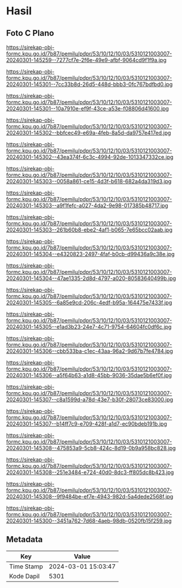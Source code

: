 # Hasil

## Foto C Plano

https://sirekap-obj-formc.kpu.go.id/7b87/pemilu/pdpr/53/10/12/10/03/5310121003007-20240301-145259--7277cf7e-2f6e-49e9-afbf-9064cd9f1f9a.jpg

https://sirekap-obj-formc.kpu.go.id/7b87/pemilu/pdpr/53/10/12/10/03/5310121003007-20240301-145301--7cc33b8d-26d5-448d-bbb3-0fc767bdfbd0.jpg

https://sirekap-obj-formc.kpu.go.id/7b87/pemilu/pdpr/53/10/12/10/03/5310121003007-20240301-145301--10a7910e-ef9f-43ce-a53e-f08806d41600.jpg

https://sirekap-obj-formc.kpu.go.id/7b87/pemilu/pdpr/53/10/12/10/03/5310121003007-20240301-145302--bbfcec49-e69a-4feb-8a5d-da9757e417ed.jpg

https://sirekap-obj-formc.kpu.go.id/7b87/pemilu/pdpr/53/10/12/10/03/5310121003007-20240301-145302--43ea374f-6c3c-4994-92de-1013347332ce.jpg

https://sirekap-obj-formc.kpu.go.id/7b87/pemilu/pdpr/53/10/12/10/03/5310121003007-20240301-145303--0058a861-ce15-4d3f-b618-682a4da319d3.jpg

https://sirekap-obj-formc.kpu.go.id/7b87/pemilu/pdpr/53/10/12/10/03/5310121003007-20240301-145303--a9f1fefc-a027-4da2-9e98-017385b48717.jpg

https://sirekap-obj-formc.kpu.go.id/7b87/pemilu/pdpr/53/10/12/10/03/5310121003007-20240301-145303--261b60b8-ebe2-4af1-b065-7e65bcc02aab.jpg

https://sirekap-obj-formc.kpu.go.id/7b87/pemilu/pdpr/53/10/12/10/03/5310121003007-20240301-145304--e4320823-2497-4faf-b0cb-d99436a9c38e.jpg

https://sirekap-obj-formc.kpu.go.id/7b87/pemilu/pdpr/53/10/12/10/03/5310121003007-20240301-145304--47ae1335-2d8d-4797-a020-80583640499b.jpg

https://sirekap-obj-formc.kpu.go.id/7b87/pemilu/pdpr/53/10/12/10/03/5310121003007-20240301-145305--6a85e9cd-206c-4edf-b95a-164475e7433f.jpg

https://sirekap-obj-formc.kpu.go.id/7b87/pemilu/pdpr/53/10/12/10/03/5310121003007-20240301-145305--e1ad3b23-24e7-4c71-9754-64604fc0df6c.jpg

https://sirekap-obj-formc.kpu.go.id/7b87/pemilu/pdpr/53/10/12/10/03/5310121003007-20240301-145306--cbb533ba-c1ec-43aa-96a2-9d67b7fe4784.jpg

https://sirekap-obj-formc.kpu.go.id/7b87/pemilu/pdpr/53/10/12/10/03/5310121003007-20240301-145306--a5f64b63-a1d8-45bb-9036-35dae5b6ef0f.jpg

https://sirekap-obj-formc.kpu.go.id/7b87/pemilu/pdpr/53/10/12/10/03/5310121003007-20240301-145307--c8a1599d-a78d-43e7-b30f-28073ce83000.jpg

https://sirekap-obj-formc.kpu.go.id/7b87/pemilu/pdpr/53/10/12/10/03/5310121003007-20240301-145307--b14ff7c9-e709-428f-a1d7-ec90bdeb191b.jpg

https://sirekap-obj-formc.kpu.go.id/7b87/pemilu/pdpr/53/10/12/10/03/5310121003007-20240301-145308--475853a9-5cb8-424c-8d19-0b9a958bc828.jpg

https://sirekap-obj-formc.kpu.go.id/7b87/pemilu/pdpr/53/10/12/10/03/5310121003007-20240301-145308--251e3484-e724-40d0-8dc3-ff805dc8b423.jpg

https://sirekap-obj-formc.kpu.go.id/7b87/pemilu/pdpr/53/10/12/10/03/5310121003007-20240301-145308--9f9484be-ef7e-4943-982d-5a4dede2568f.jpg

https://sirekap-obj-formc.kpu.go.id/7b87/pemilu/pdpr/53/10/12/10/03/5310121003007-20240301-145300--3451a762-7d68-4aeb-98db-0520fb15f259.jpg


## Metadata

| Key        | Value               |
| ---------- | ------------------- |
| Time Stamp | 2024-03-01 15:03:47 |
| Kode Dapil | 5301                |



